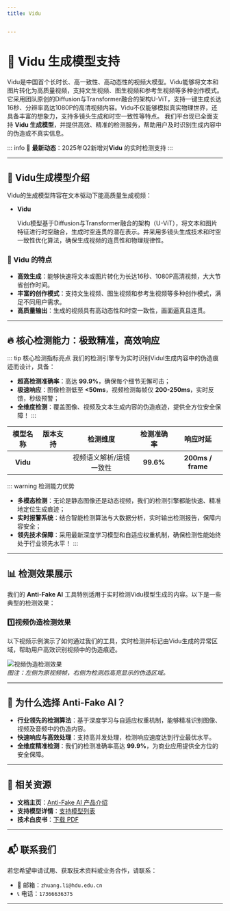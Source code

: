 ```yaml
---
title: Vidu


---
```


# 🚀 Vidu 生成模型支持

Vidu是中国首个长时长、高一致性、高动态性的视频大模型。Vidu能够将文本和图片转化为高质量视频，支持文生视频、图生视频和参考生视频等多种创作模式。它采用团队原创的Diffusion与Transformer融合的架构U-ViT，支持一键生成长达16秒、分辨率高达1080P的高清视频内容。Vidu不仅能够模拟真实物理世界，还具备丰富的想象力，支持多镜头生成和时空一致性等特点。
我们平台现已全面支持 **Vidu 生成模型**，并提供高效、精准的检测服务，帮助用户及时识别生成内容中的伪造或不真实信息。

::: info
📢 **最新动态**：2025年Q2新增对**Vidu** 的实时检测支持
:::

---

## 🌟 Vidu生成模型介绍

Vidu的生成模型阵容在文本驱动下能高质量生成视频：

- **Vidu**

  Vidu模型基于Diffusion与Transformer融合的架构（U-ViT），将文本和图片特征进行时空融合，生成时空连贯的潜在表示。并采用多镜头生成技术和时空一致性优化算法，确保生成视频的连贯性和物理规律性。

### 🎨 Vidu 的特点

- **高效生成**：能够快速将文本或图片转化为长达16秒、1080P高清视频，大大节省创作时间。
- **丰富的创作模式**：支持文生视频、图生视频和参考生视频等多种创作模式，满足不同用户需求。
- **高质量输出**：生成的视频具有高动态性和时空一致性，画面逼真且连贯。

---


## 🔥 核心检测能力：极致精准，高效响应

::: tip 核心检测指标亮点
我们的检测引擎专为实时识别ViduI生成内容中的伪造痕迹而设计，具备：

- **超高检测准确率**：高达 **99.9%**，确保每个细节无懈可击；
- **极速响应**：图像检测低至 **<50ms**，视频检测每帧仅 **200-250ms**，实时反馈，秒级预警；
- **全维度检测**：覆盖图像、视频及文本生成内容的伪造痕迹，提供全方位安全保障！
  :::

| 模型名称 | 版本支持 |        检测维度         | 检测准确率 |     响应时延      |
| :------: | :------: | :---------------------: | :--------: | :---------------: |
| **Vidu** |          | 视频语义解析/运镜一致性 | **99.6%**  | **200ms / frame** |

::: warning 检测能力优势

- **多模态检测**：无论是静态图像还是动态视频，我们的检测引擎都能快速、精准地定位生成痕迹；
- **实时报警系统**：结合智能检测算法与大数据分析，实时输出检测报告，保障内容安全；
- **领先技术保障**：采用最新深度学习模型和自适应权重机制，确保检测性能始终处于行业领先水平！
  :::

---

## 📊 检测效果展示

我们的 **Anti-Fake AI** 工具特别适用于实时检测Vidu模型生成的内容。以下是一些典型的检测效果：

### 1️⃣视频伪造检测效果

以下视频示例演示了如何通过我们的工具，实时检测并标记由Vidu生成的异常区域，帮助用户高效识别视频中的伪造痕迹。

![视频伪造检测效果](https://yourdomain.com/path/to/video-example.jpg)  
*图注：左侧为原视频帧，右侧为检测后高亮显示的伪造区域。*

---

## 💼 为什么选择 Anti-Fake AI？

- **行业领先的检测算法**：基于深度学习与自适应权重机制，能够精准识别图像、视频及音频中的伪造内容。  
- **快速响应与高效处理**：支持高并发处理，检测响应速度达到行业最优水平。  
- **全维度精准检测**：我们的检测准确率高达 **99.9%**，为商业应用提供全方位的安全保障。

---

## 🔗 相关资源

- **文档主页**：[Anti-Fake AI 产品介绍](../quick_start/brief.md)
- **支持模型详情**：[支持模型列表](./overview.md)
- **技术白皮书**：[下载 PDF](https://yourdomain.com/whitepaper.pdf)

---

## 📬 联系我们

若您希望申请试用、获取技术资料或业务合作，请联系：

- 📧 邮箱：`zhuang.li@hdu.edu.cn`   
- 📞 电话：`17366636375`

---